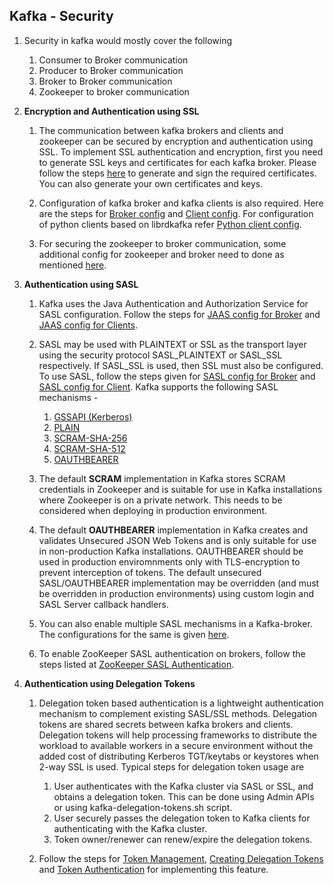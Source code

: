## Kafka - Security

1. Security in kafka would mostly cover the following
	1. Consumer to Broker communication
	2. Producer to Broker communication
	3. Broker to Broker communication
	4. Zookeeper to broker communication
&nbsp;

2. __Encryption and Authentication using SSL__
&nbsp;

	1. The communication between kafka brokers and clients and zookeeper can be secured by encryption and authentication using SSL. To implement SSL authentication and encryption, first you need to generate SSL keys and certificates for each kafka broker. Please follow the steps [here](https://kafka.apache.org/documentation/#security_ssl) to generate and sign the required certificates. You can also generate your own certificates and keys.
&nbsp;

	2. Configuration of kafka broker and kafka clients is also required. Here are the steps for [Broker config](https://kafka.apache.org/documentation/#security_configbroker) and [Client config](https://kafka.apache.org/documentation/#security_configclients).
	For configuration of python clients based on librdkafka refer [Python client config](https://github.com/edenhill/librdkafka/blob/master/CONFIGURATION.md).
&nbsp;

	3. For securing the zookeeper to broker communication, some additional config for zookeeper and broker need to done as mentioned [here](https://kafka.apache.org/documentation/#zk_authz_new_mtls).
&nbsp;

3. __Authentication using SASL__
&nbsp;

	1. Kafka uses the Java Authentication and Authorization Service for SASL configuration. Follow the steps for [JAAS config for Broker](https://kafka.apache.org/documentation/#security_jaas_broker) and [JAAS config for Clients](https://kafka.apache.org/documentation/#security_jaas_client).
&nbsp;

	2. SASL may be used with PLAINTEXT or SSL as the transport layer using the security protocol SASL_PLAINTEXT or SASL_SSL respectively. If SASL_SSL is used, then SSL must also be configured. To use SASL, follow the steps given for [SASL config for Broker](https://kafka.apache.org/documentation/#security_sasl_brokerconfig) and [SASL config for Client](https://kafka.apache.org/documentation/#security_sasl_clientconfig). Kafka supports the following SASL mechanisms - 
		1. [GSSAPI (Kerberos)](https://kafka.apache.org/documentation/#security_sasl_kerberos)
		2. [PLAIN](https://kafka.apache.org/documentation/#security_sasl_plain)
		3. [SCRAM-SHA-256](https://kafka.apache.org/documentation/#security_sasl_scram)
		4. [SCRAM-SHA-512](https://kafka.apache.org/documentation/#security_sasl_scram)
		5. [OAUTHBEARER](https://kafka.apache.org/documentation/#security_sasl_oauthbearer)
&nbsp;

	3. The default __SCRAM__ implementation in Kafka stores SCRAM credentials in Zookeeper and is suitable for use in Kafka installations where Zookeeper is on a private network. This needs to be considered when deploying in production environment.
&nbsp;

	4. The default __OAUTHBEARER__ implementation in Kafka creates and validates Unsecured JSON Web Tokens and is only suitable for use in non-production Kafka installations. OAUTHBEARER should be used in production enviromnments only with TLS-encryption to prevent interception of tokens. The default unsecured SASL/OAUTHBEARER implementation may be overridden (and must be overridden in production environments) using custom login and SASL Server callback handlers.
&nbsp;

	5. You can also enable multiple SASL mechanisms in a Kafka-broker. The configurations for the same is given [here](https://kafka.apache.org/documentation/#security_sasl_multimechanism).
&nbsp;

	6. To enable ZooKeeper SASL authentication on brokers, follow the steps listed at [ZooKeeper SASL Authentication](https://kafka.apache.org/documentation/#zk_authz_new_sasl).
&nbsp;

4. __Authentication using Delegation Tokens__
&nbsp;

	1. Delegation token based authentication is a lightweight authentication mechanism to complement existing SASL/SSL methods. Delegation tokens are shared secrets between kafka brokers and clients. Delegation tokens will help processing frameworks to distribute the workload to available workers in a secure environment without the added cost of distributing Kerberos TGT/keytabs or keystores when 2-way SSL is used.
	Typical steps for delegation token usage are
		1. User authenticates with the Kafka cluster via SASL or SSL, and obtains a delegation token. This can be done using Admin APIs or using kafka-delegation-tokens.sh script.
    	2. User securely passes the delegation token to Kafka clients for authenticating with the Kafka cluster.
    	3. Token owner/renewer can renew/expire the delegation tokens.
&nbsp;

	2. Follow the steps for [Token Management](https://kafka.apache.org/documentation/#security_token_management), [Creating Delegation Tokens](https://kafka.apache.org/documentation/#security_sasl_create_tokens) and [Token Authentication](https://kafka.apache.org/documentation/#security_token_authentication) for implementing this feature.

